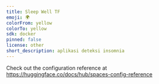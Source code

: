 ```yaml
---
title: Sleep Well TF
emoji: 🌍
colorFrom: yellow
colorTo: yellow
sdk: docker
pinned: false
license: other
short_description: aplikasi deteksi insomnia
---
```


Check out the configuration reference at https://huggingface.co/docs/hub/spaces-config-reference
